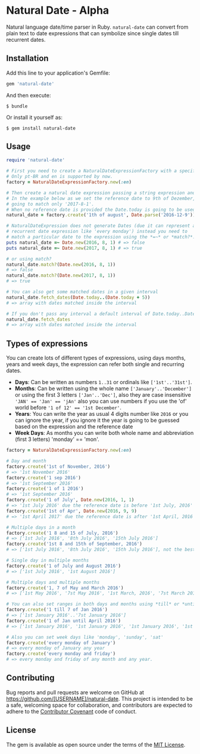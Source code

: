 # Natural Date - Alpha

Natural language date/time parser in Ruby. `natural-date` can convert from plain text to date expressions that can 
symbolize since single dates till recurrent dates.

## Installation

Add this line to your application's Gemfile:

```ruby
gem 'natural-date'
```

And then execute:

    $ bundle

Or install it yourself as:

    $ gem install natural-date

## Usage

```ruby
require 'natural-date'

# First you need to create a NaturalDateExpressionFactory with a specific locale.
# Only pt-BR and en is supported by now.
factory = NaturalDateExpressionFactory.new(:en)

# Then create a natural date expression passing a string expression and a reference date.
# In the example below as we set the reference date to 9th of Dezember, 2016 the natural_date is
# going to match only '2017-8-1'.
# When no reference date is provided the Date.today is going to be used.
natural_date = factory.create('1th of august', Date.parse('2016-12-9'))

# NaturalDateExpression does not generate Dates (due it can represent a 
# recurrent date expression like 'every monday') instead you need to 
# match a particular date to the expression using the *=~* or *match?*.
puts natural_date =~ Date.new(2016, 8, 1) # => false
puts natural_date =~ Date.new(2017, 8, 1) # => true 

# or using match?
natural_date.match?(Date.new(2016, 8, 1))
# => false
natural_date.match?(Date.new(2017, 8, 1))
# => true

# You can also get some matched dates in a given interval
natural_date.fetch_dates(Date.today..(Date.today + 5))
# => array with dates matched inside the interval

# If you don't pass any interval a default interval of Date.today..Date.today + 365 will be given
natural_date.fetch_dates
# => array with dates matched inside the interval
```

## Types of expressions

You can create lots of different types of expressions, using days months, years and week days, the expression can 
refer both single and recurring dates.

  - **Days**: Can be written as numbers `1..31` or ordinals like `['1st'..'31st']`.
  - **Months**: Can be written using the whole name `['January'..'December']` or using the first 3 letters `['Jan'..'Dec']`, also they are case insensitive `'JAN' == 'Jan' == 'jAn'` also you can use numbers if you use the 'of' world before `'1 of 12' == '1st December'`.
  - **Years**: You can write the year as usual 4 digits number like `2016` or you can ignore the year, if you ignore it the year is going to be guessed based on the expression and the reference date
  - **Week Days**: As months you can write both whole name and abbreviation (first 3 letters) 'monday' == 'mon'.

```ruby
factory = NaturalDateExpressionFactory.new(:en)

# Day and month
factory.create('1st of November, 2016')
# => '1st November 2016'
factory.create('1 sep 2016')
# => '1st September 2016'
factory.create('1 of 1 2016')
# => '1st September 2016'
factory.create('1 of July', Date.new(2016, 1, 1)
# => '1st July 2016' due the reference date is before '1st July, 2016'
factory.create('1st of Apr', Date.new(2016, 9, 9)
# => '1st April 2017' due the reference date is after '1st April, 2016'

# Multiple days in a month
factory.create('1 8 and 15 of July, 2016')
# => ['1st July 2016', '8th July 2016', '15th July 2016']
factory.create('1st 8 and 15th of September, 2016')
# => ['1st July 2016', '8th July 2016', '15th July 2016'], not the best consistency but still ok

# Single day in multiple months
factory.create('1 of July and August 2016')
# => ['1st July 2016', '1st August 2016']

# Multiple days and multiple months
factory.create('1, 7 of May and March 2016')
# => ['1st May 2016', '7st May 2016', '1st March, 2016', '7st March 2016']

# You can also set ranges in both days and months using *till* or *until*
factory.create('1 till 7 of Jan 2016')
# => ['1st January 2016'..'7st January 2016']
factory.create('1 of Jan until April 2016')
# => ['1st January 2016', '1st January 2016', '1st January 2016', '1st January 2016']

# Also you can set week days like 'monday', 'sunday', 'sat'
factory.create('every monday of January')
# => every monday of January any year
factory.create('every monday and friday')
# => every monday and friday of any month and any year.
```

## Contributing

Bug reports and pull requests are welcome on GitHub at https://github.com/[USERNAME]/natural-date. This project is intended to be a safe, welcoming space for collaboration, and contributors are expected to adhere to the [Contributor Covenant](http://contributor-covenant.org) code of conduct.

## License

The gem is available as open source under the terms of the [MIT License](http://opensource.org/licenses/MIT).
